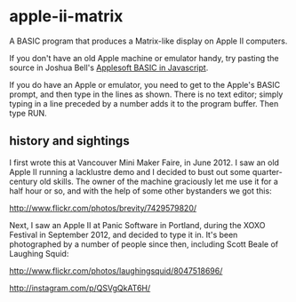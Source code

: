 # apple-ii-matrix

A BASIC program that produces a Matrix-like display on Apple II computers.

If you don't have an old Apple machine or emulator handy, try pasting the source in Joshua Bell's
[Applesoft BASIC in Javascript](http://www.calormen.com/applesoft/).

If you do have an Apple or emulator, you need to get to the Apple's BASIC prompt, and then
type in the lines as shown. There is no text editor; simply typing in a line preceded by a number
adds it to the program buffer. Then type RUN.

## history and sightings

I first wrote this at Vancouver Mini Maker Faire, in June 2012. I saw an old Apple II running a lacklustre demo and I decided
to bust out some quarter-century old skills. The owner of the machine graciously let me use it for a half hour or so, and
with the help of some other bystanders we got this:

http://www.flickr.com/photos/brevity/7429579820/

Next, I saw an Apple II at Panic Software in Portland, during the XOXO Festival in September 2012, and decided to 
type it in. It's been photographed by a number of people since then, including Scott Beale of Laughing Squid:

http://www.flickr.com/photos/laughingsquid/8047518696/

http://instagram.com/p/QSVgQkAT6H/
